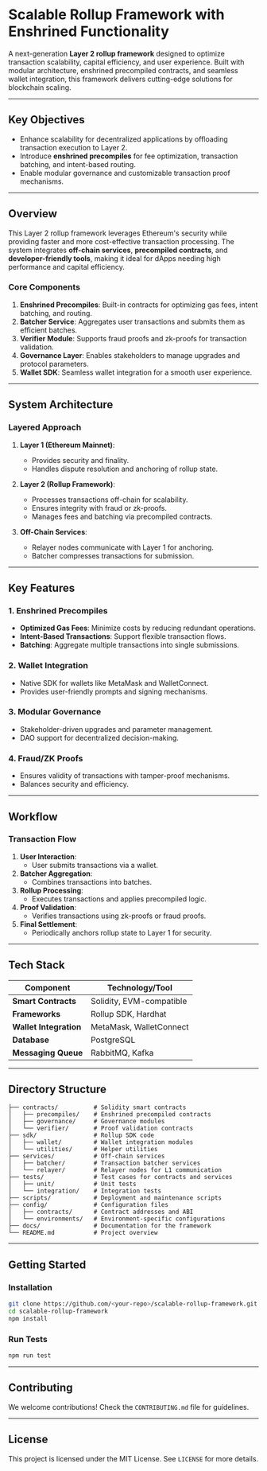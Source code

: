 
# **Scalable Rollup Framework with Enshrined Functionality**

A next-generation **Layer 2 rollup framework** designed to optimize transaction scalability, capital efficiency, and user experience. Built with modular architecture, enshrined precompiled contracts, and seamless wallet integration, this framework delivers cutting-edge solutions for blockchain scaling.

---

## **Key Objectives**

- Enhance scalability for decentralized applications by offloading transaction execution to Layer 2.
- Introduce **enshrined precompiles** for fee optimization, transaction batching, and intent-based routing.
- Enable modular governance and customizable transaction proof mechanisms.

---

## **Overview**

This Layer 2 rollup framework leverages Ethereum's security while providing faster and more cost-effective transaction processing. The system integrates **off-chain services**, **precompiled contracts**, and **developer-friendly tools**, making it ideal for dApps needing high performance and capital efficiency.

### **Core Components**

1. **Enshrined Precompiles**: Built-in contracts for optimizing gas fees, intent batching, and routing.
2. **Batcher Service**: Aggregates user transactions and submits them as efficient batches.
3. **Verifier Module**: Supports fraud proofs and zk-proofs for transaction validation.
4. **Governance Layer**: Enables stakeholders to manage upgrades and protocol parameters.
5. **Wallet SDK**: Seamless wallet integration for a smooth user experience.

---

## **System Architecture**

### **Layered Approach**

1. **Layer 1 (Ethereum Mainnet)**:
   - Provides security and finality.
   - Handles dispute resolution and anchoring of rollup state.

2. **Layer 2 (Rollup Framework)**:
   - Processes transactions off-chain for scalability.
   - Ensures integrity with fraud or zk-proofs.
   - Manages fees and batching via precompiled contracts.

3. **Off-Chain Services**:
   - Relayer nodes communicate with Layer 1 for anchoring.
   - Batcher compresses transactions for submission.

---

## **Key Features**

### **1. Enshrined Precompiles**

- **Optimized Gas Fees**: Minimize costs by reducing redundant operations.
- **Intent-Based Transactions**: Support flexible transaction flows.
- **Batching**: Aggregate multiple transactions into single submissions.

### **2. Wallet Integration**

- Native SDK for wallets like MetaMask and WalletConnect.
- Provides user-friendly prompts and signing mechanisms.

### **3. Modular Governance**

- Stakeholder-driven upgrades and parameter management.
- DAO support for decentralized decision-making.

### **4. Fraud/ZK Proofs**

- Ensures validity of transactions with tamper-proof mechanisms.
- Balances security and efficiency.

---

## **Workflow**

### **Transaction Flow**

1. **User Interaction**:
   - User submits transactions via a wallet.
2. **Batcher Aggregation**:
   - Combines transactions into batches.
3. **Rollup Processing**:
   - Executes transactions and applies precompiled logic.
4. **Proof Validation**:
   - Verifies transactions using zk-proofs or fraud proofs.
5. **Final Settlement**:
   - Periodically anchors rollup state to Layer 1 for security.

---

## **Tech Stack**

| **Component**          | **Technology/Tool**       |
|-------------------------|---------------------------|
| **Smart Contracts**     | Solidity, EVM-compatible |
| **Frameworks**          | Rollup SDK, Hardhat      |
| **Wallet Integration**  | MetaMask, WalletConnect  |
| **Database**            | PostgreSQL               |
| **Messaging Queue**     | RabbitMQ, Kafka          |

---

## **Directory Structure**

```plaintext
├── contracts/          # Solidity smart contracts
│   ├── precompiles/    # Enshrined precompiled contracts
│   ├── governance/     # Governance modules
│   └── verifier/       # Proof validation contracts
├── sdk/                # Rollup SDK code
│   ├── wallet/         # Wallet integration modules
│   └── utilities/      # Helper utilities
├── services/           # Off-chain services
│   ├── batcher/        # Transaction batcher services
│   └── relayer/        # Relayer nodes for L1 communication
├── tests/              # Test cases for contracts and services
│   ├── unit/           # Unit tests
│   └── integration/    # Integration tests
├── scripts/            # Deployment and maintenance scripts
├── config/             # Configuration files
│   ├── contracts/      # Contract addresses and ABI
│   └── environments/   # Environment-specific configurations
├── docs/               # Documentation for the framework
└── README.md           # Project overview
```

---

## **Getting Started**

### **Installation**

```bash
git clone https://github.com/<your-repo>/scalable-rollup-framework.git
cd scalable-rollup-framework
npm install
```

### **Run Tests**

```bash
npm run test
```

---

## **Contributing**

We welcome contributions! Check the `CONTRIBUTING.md` file for guidelines.

---

## **License**

This project is licensed under the MIT License. See `LICENSE` for more details.
